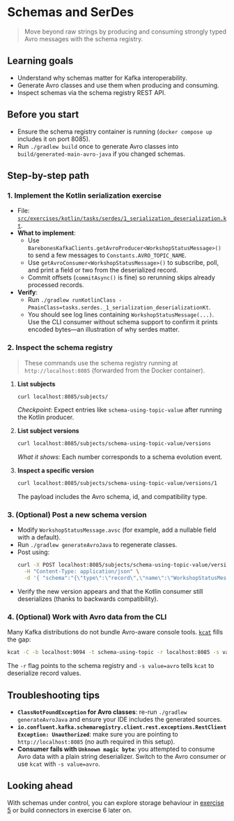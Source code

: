 # Schemas and SerDes

> Move beyond raw strings by producing and consuming strongly typed Avro messages with the schema registry.

## Learning goals
- Understand why schemas matter for Kafka interoperability.
- Generate Avro classes and use them when producing and consuming.
- Inspect schemas via the schema registry REST API.

## Before you start
- Ensure the schema registry container is running (`docker compose up` includes it on port 8085).
- Run `./gradlew build` once to generate Avro classes into `build/generated-main-avro-java` if you changed schemas.

## Step-by-step path

### 1. Implement the Kotlin serialization exercise
- File: [`src/exercises/kotlin/tasks/serdes/1_serialization_deserialization.kt`](../src/exercises/kotlin/tasks/serdes/1_serialization_deserialization.kt).
- **What to implement**:
  - Use `BarebonesKafkaClients.getAvroProducer<WorkshopStatusMessage>()` to send a few messages to `Constants.AVRO_TOPIC_NAME`.
  - Use `getAvroConsumer<WorkshopStatusMessage>()` to subscribe, poll, and print a field or two from the deserialized record.
  - Commit offsets (`commitAsync()` is fine) so rerunning skips already processed records.
- **Verify**:
  - Run `./gradlew runKotlinClass -PmainClass=tasks.serdes._1_serialization_deserializationKt`.
  - You should see log lines containing `WorkshopStatusMessage(...)`. Use the CLI consumer without schema support to confirm it prints encoded bytes—an illustration of why serdes matter.

### 2. Inspect the schema registry
> These commands use the schema registry running at `http://localhost:8085` (forwarded from the Docker container).

1. **List subjects**
   ```bash
   curl localhost:8085/subjects/
   ```
   _Checkpoint_: Expect entries like `schema-using-topic-value` after running the Kotlin producer.

2. **List subject versions**
   ```bash
   curl localhost:8085/subjects/schema-using-topic-value/versions
   ```
   _What it shows_: Each number corresponds to a schema evolution event.

3. **Inspect a specific version**
   ```bash
   curl localhost:8085/subjects/schema-using-topic-value/versions/1
   ```
   The payload includes the Avro schema, id, and compatibility type.

### 3. (Optional) Post a new schema version
- Modify `WorkshopStatusMessage.avsc` (for example, add a nullable field with a default).
- Run `./gradlew generateAvroJava` to regenerate classes.
- Post using:
  ```bash
  curl -X POST localhost:8085/subjects/schema-using-topic-value/versions \
    -H "Content-Type: application/json" \
    -d '{ "schema":"{\"type\":\"record\",\"name\":\"WorkshopStatusMessage\",\"namespace\":\"io.bekk.publisher\",\"fields\":[{\"name\":\"message\",\"type\":\"string\"},{\"name\":\"likes\",\"type\":[\"null\",\"int\"],\"default\":null}]}", "schemaType": "AVRO"}'
  ```
- Verify the new version appears and that the Kotlin consumer still deserializes (thanks to backwards compatibility).

### 4. (Optional) Work with Avro data from the CLI
Many Kafka distributions do not bundle Avro-aware console tools. [`kcat`](https://github.com/edenhill/kcat) fills the gap:

```bash
kcat -C -b localhost:9094 -t schema-using-topic -r localhost:8085 -s value=avro -e
```

The `-r` flag points to the schema registry and `-s value=avro` tells `kcat` to deserialize record values.

## Troubleshooting tips
- **`ClassNotFoundException` for Avro classes**: re-run `./gradlew generateAvroJava` and ensure your IDE includes the generated sources.
- **`io.confluent.kafka.schemaregistry.client.rest.exceptions.RestClientException: Unauthorized`**: make sure you are pointing to `http://localhost:8085` (no auth required in this setup).
- **Consumer fails with `Unknown magic byte`**: you attempted to consume Avro data with a plain string deserializer. Switch to the Avro consumer or use `kcat` with `-s value=avro`.

## Looking ahead
With schemas under control, you can explore storage behaviour in [exercise 5](5_deletion_policy.md) or build connectors in exercise 6 later on.
